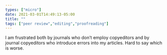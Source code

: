 ```yaml
---
types: ["micro"]
date: 2021-03-01T14:49:13-05:00
title: ""
tags: ["peer review","editing","proofreading"]
---
```

I am frustrated both by journals who don’t employ copyeditors and by journal copyeditors who introduce errors into my articles. Hard to say which is worse.
